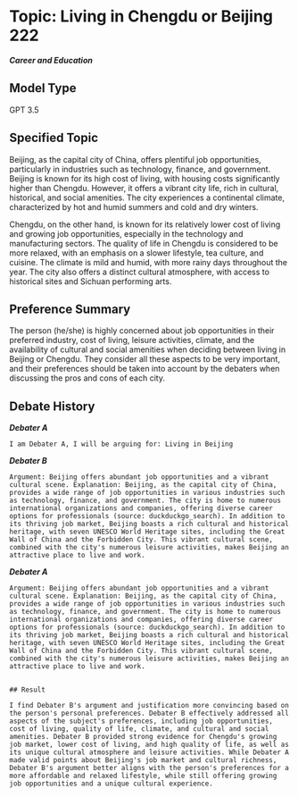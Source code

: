 # Topic: Living in Chengdu or Beijing 222

***Career and Education***



## Model Type

GPT 3.5

## Specified Topic

Beijing, as the capital city of China, offers plentiful job opportunities, particularly in industries such as technology, finance, and government. Beijing is known for its high cost of living, with housing costs significantly higher than Chengdu. However, it offers a vibrant city life, rich in cultural, historical, and social amenities. The city experiences a continental climate, characterized by hot and humid summers and cold and dry winters. 

Chengdu, on the other hand, is known for its relatively lower cost of living and growing job opportunities, especially in the technology and manufacturing sectors. The quality of life in Chengdu is considered to be more relaxed, with an emphasis on a slower lifestyle, tea culture, and cuisine. The climate is mild and humid, with more rainy days throughout the year. The city also offers a distinct cultural atmosphere, with access to historical sites and Sichuan performing arts.

## Preference Summary

The person (he/she) is highly concerned about job opportunities in their preferred industry, cost of living, leisure activities, climate, and the availability of cultural and social amenities when deciding between living in Beijing or Chengdu. They consider all these aspects to be very important, and their preferences should be taken into account by the debaters when discussing the pros and cons of each city.

## Debate History

***Debater A***
```
I am Debater A, I will be arguing for: Living in Beijing
```

***Debater B***
```
Argument: Beijing offers abundant job opportunities and a vibrant cultural scene. Explanation: Beijing, as the capital city of China, provides a wide range of job opportunities in various industries such as technology, finance, and government. The city is home to numerous international organizations and companies, offering diverse career options for professionals (source: duckduckgo_search). In addition to its thriving job market, Beijing boasts a rich cultural and historical heritage, with seven UNESCO World Heritage sites, including the Great Wall of China and the Forbidden City. This vibrant cultural scene, combined with the city's numerous leisure activities, makes Beijing an attractive place to live and work.
```


***Debater A***
```
Argument: Beijing offers abundant job opportunities and a vibrant cultural scene. Explanation: Beijing, as the capital city of China, provides a wide range of job opportunities in various industries such as technology, finance, and government. The city is home to numerous international organizations and companies, offering diverse career options for professionals (source: duckduckgo_search). In addition to its thriving job market, Beijing boasts a rich cultural and historical heritage, with seven UNESCO World Heritage sites, including the Great Wall of China and the Forbidden City. This vibrant cultural scene, combined with the city's numerous leisure activities, makes Beijing an attractive place to live and work.


## Result

I find Debater B's argument and justification more convincing based on the person's personal preferences. Debater B effectively addressed all aspects of the subject's preferences, including job opportunities, cost of living, quality of life, climate, and cultural and social amenities. Debater B provided strong evidence for Chengdu's growing job market, lower cost of living, and high quality of life, as well as its unique cultural atmosphere and leisure activities. While Debater A made valid points about Beijing's job market and cultural richness, Debater B's argument better aligns with the person's preferences for a more affordable and relaxed lifestyle, while still offering growing job opportunities and a unique cultural experience.